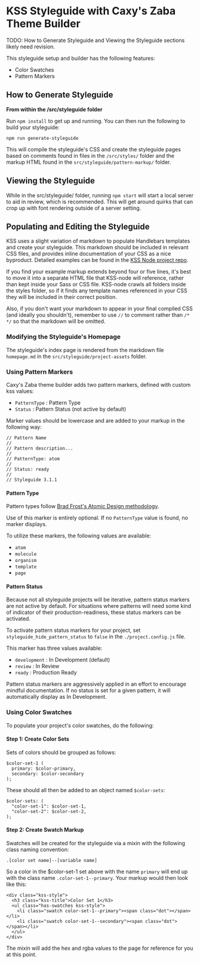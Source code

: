 # KSS Styleguide with Caxy's Zaba Theme Builder

TODO: How to Generate Styleguide and Viewing the Styleguide sections
likely need revision.

This styleguide setup and builder has the following features:

- Color Swatches
- Pattern Markers


## How to Generate Styleguide

**From within the /src/styleguide folder**

Run `npm install` to get up and running. You can then run the following
to build your styleguide:

`npm run generate-styleguide`

This will compile the styleguide's CSS and create the styleguide pages 
based on comments found in files in the `/src/styles/` folder and the
markup HTML found in the `src/styleguide/pattern-markup/` folder.


## Viewing the Styleguide

While in the src/styleguide/ folder, running `npm start` will start a
local server to aid in review, which is recommended. This will get
around quirks that can crop up with font rendering outside of a server
setting.


## Populating and Editing the Styleguide

KSS uses a slight variation of markdown to populate Handlebars templates
and create your styleguide. This markdown should be included in relevant
CSS files, and provides inline documentation of your CSS as a nice
byproduct. Detailed examples can be found in the
[KSS Node project repo](https://github.com/kss-node/kss-node).

If you find your example markup extends beyond four or five lines, it's
best to move it into a separate HTML file that KSS-node will reference,
rather than kept inside your Sass or CSS file. KSS-node crawls all
folders inside the styles folder, so if it finds any template names
referenced in your CSS they will be included in their correct position.

Also, if you don't want your markdown to appear in your final compiled
CSS (and ideally you shouldn't), remember to use `//` to comment rather
than `/* */` so that the markdown will be omitted.


### Modifying the Styleguide's Homepage

The styleguide's index page is rendered from the markdown file
`homepage.md` in the `src/styleguide/project-assets` folder.


### Using Pattern Markers

Caxy's Zaba theme builder adds two pattern markers, defined with custom
kss values:

- `PatternType` : Pattern Type
- `Status` : Pattern Status (not active by default)

Marker values should be lowercase and are added to your markup in the
following way:

~~~~
// Pattern Name
//
// Pattern description...
//
// PatternType: atom
//
// Status: ready
//
// Styleguide 3.1.1
~~~~


#### Pattern Type

Pattern types follow [Brad Frost's Atomic Design methodology](http://bradfrost.com/blog/post/atomic-web-design/).

Use of this marker is entirely optional. If no `PatternType` value is
found, no marker displays.

To utilize these markers, the following values are available:

- `atom`
- `molecule`
- `organism`
- `template`
- `page`

#### Pattern Status

Because not all styleguide projects will be iterative, pattern status
markers are not active by default. For situations where patterns will
need some kind of indicator of their production-readiness, these status
markers can be activated.

To activate pattern status markers for your project, set
`styleguide_hide_pattern_status` to `false` in the `./project.config.js` file.

This marker has three values available:

- `development` : In Development (default)
- `review` : In Review
- `ready` : Production Ready

Pattern status markers are aggressively applied in an effort to
encourage mindful documentation. If no status is set for a given
pattern, it will automatically display as In Development.


### Using Color Swatches

To populate your project's color swatches, do the following:

#### Step 1: Create Color Sets

Sets of colors should be grouped as follows:

~~~~
$color-set-1 (
  primary: $color-primary,
  secondary: $color-secondary
);
~~~~

These should all then be added to an object named `$color-sets`:

~~~~
$color-sets: (
  "color-set-1": $color-set-1,
  "color-set-2": $color-set-2,
);
~~~~

#### Step 2: Create Swatch Markup

Swatches will be created for the styleguide via a mixin with the
following class naming convention:

`.[color set name]--[variable name]`

So a color in the $color-set-1 set above with the name `primary` will
end up with the class name `.color-set-1--primary`. Your markup would
then look like this:

~~~~
<div class="kss-style">
  <h3 class="kss-title">Color Set 1</h3>
  <ul class="has-swatches kss-style">
    <li class="swatch color-set-1--primary"><span class="dot"></span></li>
    <li class="swatch color-set-1--secondary"><span class="dot"></span></li>
  </ul>
</div>
~~~~

The mixin will add the hex and rgba values to the page for reference for
you at this point.